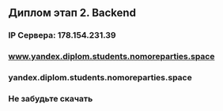 ## Диплом этап 2. Backend
### IP Сервера: 178.154.231.39
### www.yandex.diplom.students.nomoreparties.space
### yandex.diplom.students.nomoreparties.space
### Не забудьте скачать 
